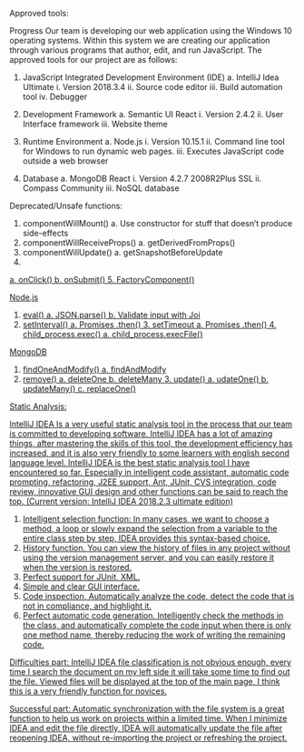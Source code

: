 Approved tools:

Progress
 Our team is developing our web application using the Windows 10 operating systems. Within this system we are creating our application through various programs that author, edit, and run JavaScript. The approved tools for our project are as follows:
 
1. JavaScript Integrated Development Environment (IDE) a. IntelliJ Idea Ultimate
i. Version 2018.3.4
ii. Source code editor
iii. Build automation tool
iv. Debugger

2. Development Framework a. Semantic UI React
i. Version 2.4.2
ii. User Interface framework
iii. Website theme

3. Runtime Environment a. Node.js
i. Version 10.15.1
ii. Command line tool for Windows to run dynamic web pages.
iii. Executes JavaScript code outside a web browser

4. Database
a. MongoDB
React
i. Version 4.2.7 2008R2Plus SSL
ii. Compass Community
iii. NoSQL database

Deprecated/Unsafe functions:

 1. componentWillMount()
a. Use constructor for stuff that doesn’t produce side-effects
2. componentWillReceiveProps() a. getDerivedFromProps()
3. componentWillUpdate()
a. getSnapshotBeforeUpdate
4. <a href={}>
a. onClick()
b. onSubmit()
5. FactoryComponent()
 
Node.js
1. eval()
a. JSON.parse()
b. Validate input with Joi
2. setInterval()
a. Promises .then() 3. setTimeout
a. Promises .then() 4. child_process.exec()
a. child_process.execFile()
 
MongoDB
1. findOneAndModify() a. findAndModify
2. remove()
a. deleteOne
b. deleteMany 3. update()
a. udateOne() b. updateMany() c. replaceOne()
 
 
 Static Analysis:
 
 IntelliJ IDEA Is a very useful static analysis tool in the process that our team is committed to developing software. IntelliJ IDEA has a lot of amazing things, after mastering the skills of this tool, the development efficiency has increased, and it is also very friendly to some learners with english second language level.
IntelliJ IDEA is the best static analysis tool I have encountered so far. Especially in intelligent code assistant, automatic code prompting, refactoring, J2EE support, Ant, JUnit, CVS integration, code review, innovative GUI design and other functions can be said to reach the top. (Current version: IntelliJ IDEA 2018.2.3 ultimate edition)

1. Intelligent selection function: In many cases, we want to choose a method, a loop or slowly expand the selection from a variable to the entire class step by step, IDEA provides this syntax-based choice.
2. History function. You can view the history of files in any project without using the version management server, and you can easily restore it when the version is restored.
3. Perfect support for JUnit, XML.
4. Simple and clear GUI interface.
5. Code inspection. Automatically analyze the code, detect the code that is not in
compliance, and highlight it.
6. Perfect automatic code generation. Intelligently check the methods in the class, and
automatically complete the code input when there is only one method name, thereby reducing the work of writing the remaining code.

Difficulties part: IntelliJ IDEA file classification is not obvious enough, every time I search the document on my left side it will take some time to find out the file. Viewed files will be displayed at the top of the main page, I think this is a very friendly function for novices.

Successful part: Automatic synchronization with the file system is a great function to help us work on projects within a limited time. When I minimize IDEA and edit the file directly, IDEA
will automatically update the file after reopening IDEA, without re-importing the project or refreshing the project.
